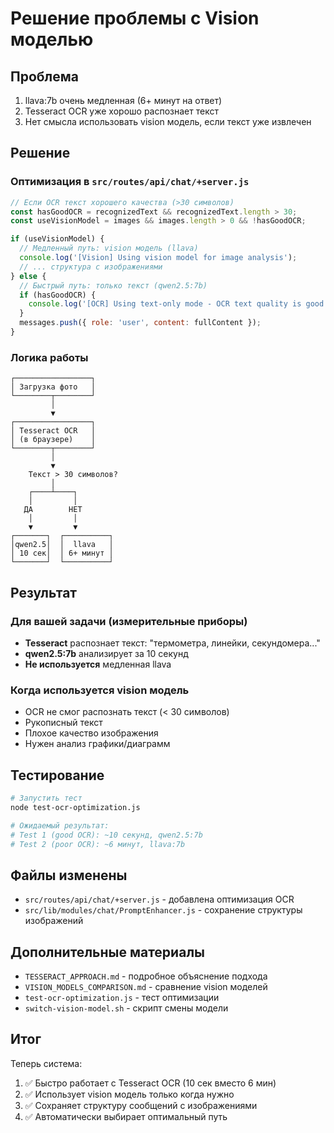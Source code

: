 # Решение проблемы с Vision моделью

## Проблема
1. llava:7b очень медленная (6+ минут на ответ)
2. Tesseract OCR уже хорошо распознает текст
3. Нет смысла использовать vision модель, если текст уже извлечен

## Решение

### Оптимизация в `src/routes/api/chat/+server.js`

```javascript
// Если OCR текст хорошего качества (>30 символов)
const hasGoodOCR = recognizedText && recognizedText.length > 30;
const useVisionModel = images && images.length > 0 && !hasGoodOCR;

if (useVisionModel) {
  // Медленный путь: vision модель (llava)
  console.log('[Vision] Using vision model for image analysis');
  // ... структура с изображениями
} else {
  // Быстрый путь: только текст (qwen2.5:7b)
  if (hasGoodOCR) {
    console.log('[OCR] Using text-only mode - OCR text quality is good');
  }
  messages.push({ role: 'user', content: fullContent });
}
```

### Логика работы

```
┌─────────────────┐
│ Загрузка фото   │
└────────┬────────┘
         │
         ▼
┌─────────────────┐
│ Tesseract OCR   │
│ (в браузере)    │
└────────┬────────┘
         │
         ▼
    Текст > 30 символов?
         │
    ┌────┴────┐
    │         │
   ДА        НЕТ
    │         │
    ▼         ▼
┌───────┐  ┌──────────┐
│qwen2.5│  │  llava   │
│ 10 сек│  │ 6+ минут │
└───────┘  └──────────┘
```

## Результат

### Для вашей задачи (измерительные приборы)
- **Tesseract** распознает текст: "термометра, линейки, секундомера..."
- **qwen2.5:7b** анализирует за 10 секунд
- **Не используется** медленная llava

### Когда используется vision модель
- OCR не смог распознать текст (< 30 символов)
- Рукописный текст
- Плохое качество изображения
- Нужен анализ графики/диаграмм

## Тестирование

```bash
# Запустить тест
node test-ocr-optimization.js

# Ожидаемый результат:
# Test 1 (good OCR): ~10 секунд, qwen2.5:7b
# Test 2 (poor OCR): ~6 минут, llava:7b
```

## Файлы изменены

- `src/routes/api/chat/+server.js` - добавлена оптимизация OCR
- `src/lib/modules/chat/PromptEnhancer.js` - сохранение структуры изображений

## Дополнительные материалы

- `TESSERACT_APPROACH.md` - подробное объяснение подхода
- `VISION_MODELS_COMPARISON.md` - сравнение vision моделей
- `test-ocr-optimization.js` - тест оптимизации
- `switch-vision-model.sh` - скрипт смены модели

## Итог

Теперь система:
1. ✅ Быстро работает с Tesseract OCR (10 сек вместо 6 мин)
2. ✅ Использует vision модель только когда нужно
3. ✅ Сохраняет структуру сообщений с изображениями
4. ✅ Автоматически выбирает оптимальный путь
